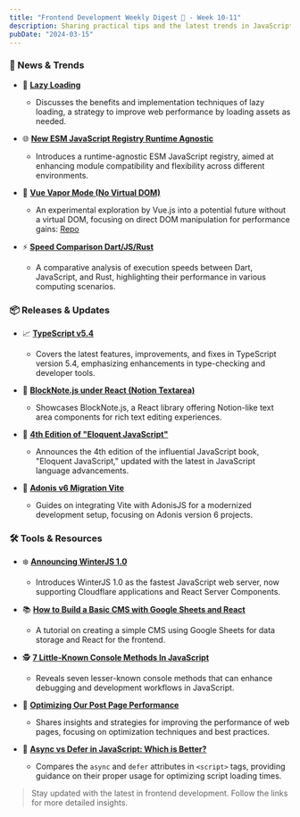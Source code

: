```yaml
---
title: "Frontend Development Weekly Digest 💮 - Week 10-11"
description: Sharing practical tips and the latest trends in JavaScript
pubDate: "2024-03-15"
---
```


### 🌟 News & Trends

- 🛌 **[Lazy Loading](https://dev.to/jorjishasan/lazy-loading-lod)**

  - Discusses the benefits and implementation techniques of lazy loading, a strategy to improve web performance by loading assets as needed.

- 🌐 **[New ESM JavaScript Registry Runtime Agnostic](https://jsr.io/)**

  - Introduces a runtime-agnostic ESM JavaScript registry, aimed at enhancing module compatibility and flexibility across different environments.

- 💨 **[Vue Vapor Mode (No Virtual DOM)](https://icarusgk.hashnode.dev/vue-3-vapor-mode)**

  - An experimental exploration by Vue.js into a potential future without a virtual DOM, focusing on direct DOM manipulation for performance gains: [Repo](https://github.com/vuejs/core-vapor)

- ⚡ **[Speed Comparison Dart/JS/Rust](https://medium.com/@tommyyy/the-dart-speed-035272e9d46d)**
  - A comparative analysis of execution speeds between Dart, JavaScript, and Rust, highlighting their performance in various computing scenarios.

### 📦 Releases & Updates

- 📈 **[TypeScript v5.4](https://devblogs.microsoft.com/typescript/announcing-typescript-5-4/)**

  - Covers the latest features, improvements, and fixes in TypeScript version 5.4, emphasizing enhancements in type-checking and developer tools.

- 📝 **[BlockNote.js under React (Notion Textarea)](https://www.blocknotejs.org/)**

  - Showcases BlockNote.js, a React library offering Notion-like text area components for rich text editing experiences.

- 📘 **[4th Edition of "Eloquent JavaScript"](https://eloquentjavascript.net/)**

  - Announces the 4th edition of the influential JavaScript book, "Eloquent JavaScript," updated with the latest in JavaScript language advancements.

- 🚀 **[Adonis v6 Migration Vite](https://techreads.pipoprods.org/add-vue-js-vite-to-an-adonisjs-application/)**
  - Guides on integrating Vite with AdonisJS for a modernized development setup, focusing on Adonis version 6 projects.

### 🛠 Tools & Resources

- ❄️ **[Announcing WinterJS 1.0](https://wasmer.io/posts/winterjs-v1)**

  - Introduces WinterJS 1.0 as the fastest JavaScript web server, now supporting Cloudflare applications and React Server Components.

- 📚 **[How to Build a Basic CMS with Google Sheets and React](https://www.freecodecamp.org/news/how-to-build-a-basic-cms-with-google-sheets-and-reactjs/)**

  - A tutorial on creating a simple CMS using Google Sheets for data storage and React for the frontend.

- 🕵️ **[7 Little-Known Console Methods In JavaScript](https://medium.com/coding-beauty/7-little-known-console-methods-in-javascript-6dfb63e665be)**

  - Reveals seven lesser-known console methods that can enhance debugging and development workflows in JavaScript.

- 🚀 **[Optimizing Our Post Page Performance](https://daily.dev/blog/optimizing-our-post-page-performance)**

  - Shares insights and strategies for improving the performance of web pages, focusing on optimization techniques and best practices.

- 📖 **[Async vs Defer in JavaScript: Which is Better?](https://dev.to/fidalmathew/async-vs-defer-in-javascript-which-is-better-26gm)**
  - Compares the `async` and `defer` attributes in `<script>` tags, providing guidance on their proper usage for optimizing script loading times.

> Stay updated with the latest in frontend development. Follow the links for more detailed insights.
